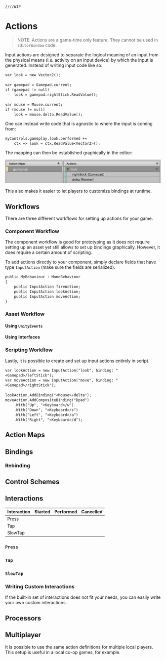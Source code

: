     ////WIP

# Actions

>NOTE: Actions are a game-time only feature. They cannot be used in `EditorWindow` code.

Input actions are designed to separate the logical meaning of an input from the physical means (i.e. activity on an input device) by which the input is generated. Instead of writing input code like so:

    var look = new Vector2();

    var gamepad = Gamepad.current;
    if (gamepad != null)
        look = gamepad.rightStick.ReadValue();

    var mouse = Mouse.current;
    if (mouse != null)
        look = mouse.delta.ReadValue();

One can instead write code that is agnostic to where the input is coming from:

    myControls.gameplay.look.performed +=
        ctx => look = ctx.ReadValue<Vector2>();

The mapping can then be established graphically in the editor:

![Look Action Binding](Images/LookActionBinding.png)

This also makes it easier to let players to customize bindings at runtime.

## Workflows

There are three different workflows for setting up actions for your game.

### Component Workflow

The component workflow is good for prototyping as it does not require setting up an asset yet still allows to set up bindings graphically. However, it does require a certain amount of scripting.

To add actions directly to your component, simply declare fields that have type `InputAction` (make sure the fields are serialized).

```
public MyBehaviour : MonoBehaviour
{
    public InputAction fireAction;
    public InputAction lookAction;
    public InputAction moveAction;
}
```

### Asset Workflow

#### Using `UnityEvents`

#### Using Interfaces

### Scripting Workflow

Lastly, it is possible to create and set up input actions entirely in script.

```CSharp
var lookAction = new InputAction("look", binding: "<Gamepad>/leftStick");
var moveAction = new InputAction("move", binding: "<Gamepad>/rightStick");

lookAction.AddBinding("<Mouse>/delta");
moveAction.AddCompositeBinding("Dpad")
    .With("Up", "<Keyboard>/w")
    .With("Down", "<Keyboard>/s")
    .With("Left", "<Keyboard>/a")
    .With("Right", "<Keyboard>/d");
```

## Action Maps

## Bindings

### Rebinding

## Control Schemes

## Interactions

|Interaction|Started|Performed|Cancelled|
|-----------|-------|---------|---------|
|Press|
|Tap|
|SlowTap|

### `Press`

### `Tap`

### `SlowTap`

### Writing Custom Interactions

If the built-in set of interactions does not fit your needs, you can easily write your own custom interactions.

## Processors

## Multiplayer

It is possible to use the same action definitions for multiple local players. This setup is useful in a local co-op games, for example.
